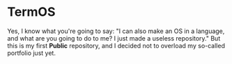 # TermOS
Yes, I know what you're going to say: "I can also make an OS in a language, and what are you going to do to me? I just made a useless repository." But this is my first __Public__ repository, and I decided not to overload my so-called portfolio just yet.
